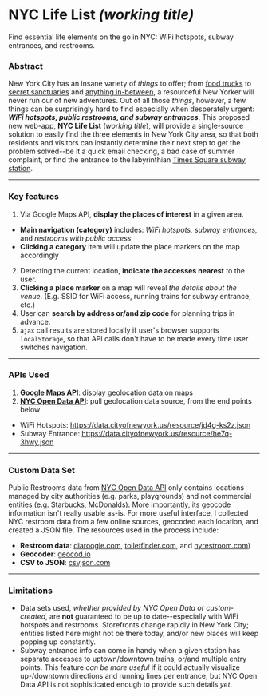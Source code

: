 # NYC Life List *(working title)*
Find essential life elements on the go in NYC: WiFi hotspots, subway entrances, and restrooms.

### Abstract
New York City has an insane variety of *things* to offer; from [food trucks](http://nyctruckfood.com/) to [secret sanctuaries](http://pix11.com/2016/05/11/secret-sanctuary-in-central-park-reopens-for-first-time-since-1930s/) and [anything in-between](https://www.timeout.com/newyork/things-to-do/secret-new-york), a resourceful New Yorker will never run our of new adventures. Out of all those *things*, however, a few things can be surprisingly hard to find especially when desperately urgent: ***WiFi hotspots, public restrooms, and subway entrances***. This proposed new web-app, **NYC Life List** (*working title*), will provide a single-source solution to easily find the three elements in New York City area, so that both residents and visitors can instantly determine their next step to get the problem solved--be it a quick email checking, a bad case of summer complaint, or find the entrance to the labyrinthian [Times Square subway station](http://www.subwaynut.com/ct/times_sq_123/index.php).

---

### Key features

1. Via Google Maps API, **display the places of interest** in a given area.
  - **Main navigation (category)** includes: *WiFi hotspots, subway entrances,* and *restrooms with public access*
  - **Clicking a category** item will update the place markers on the map accordingly
2. Detecting the current location, **indicate the accesses nearest** to the user.
3. **Clicking a place marker** on a map will reveal *the details about the venue*. (E.g. SSID for WiFi access, running trains for subway entrance, etc.)
4. User can **search by address or/and zip code** for planning trips in advance.
5. `ajax` call results are stored locally if user's browser supports `localStorage`, so that API calls don't have to be made every time user switches navigation.

---

### APIs Used

1. [**Google Maps API**](https://developers.google.com/maps/): display geolocation data on maps
2. [**NYC Open Data API**](https://data.cityofnewyork.us/): pull geolocation data source, from the end points below
  - WiFi Hotspots: https://data.cityofnewyork.us/resource/jd4g-ks2z.json
  - Subway Entrance: https://data.cityofnewyork.us/resource/he7q-3hwy.json

---

### Custom Data Set

Public Restrooms data from [NYC Open Data API](https://data.cityofnewyork.us/resource/h87e-shkn.json) only contains locations managed by city authorities (e.g. parks, playgrounds) and not commercial entities (e.g. Starbucks, McDonalds). More importantly, its geocode information isn't really usable as-is. For more useful interface, I collected NYC restroom data from a few online sources, geocoded each location, and created a JSON file. The resources used in the process include:

- **Restroom data**: [diaroogle.com](http://diaroogle.com/toilets), [toiletfinder.com](http://www.toiletfinder.com/), and [nyrestroom.com](http://m3.mappler.net/nyrestroom/))
- **Geocoder**: [geocod.io](https://geocod.io/)
- **CSV to JSON**: [csvjson.com](http://www.csvjson.com/csv2json)

---

### Limitations

- Data sets used, *whether provided by NYC Open Data or custom-created*, are **not** guaranteed to be up to date--especially with WiFi hotspots and restrooms. Storefronts change rapidly in New York City; entities listed here might not be there today, and/or new places will keep popping up constantly.
- Subway entrance info can come in handy when a given station has separate accesses to uptown/downtown trains, or/and multiple entry points. This feature *can be more useful* if it could actually visualize up-/downtown directions and running lines per entrance, but NYC Open Data API is not sophisticated enough to provide such details *yet*.
